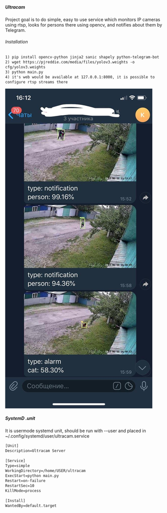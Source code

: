 ##### Ultracam

Project goal is to do simple, easy to use service which monitors IP cameras using rtsp, looks for persons there using opencv, and notifies about them by Telegram.

###### Installation
~~~~
1) pip install opencv-python jinja2 sanic shapely python-telegram-bot
2) wget https://pjreddie.com/media/files/yolov3.weights -o cfg/yolov3.weights
3) python main.py
4) it's web would be available at 127.0.0.1:8000, it is possible to configure rtsp streams there
~~~~
![Screenshot](screenshot.jpg?raw=true "Telegram")

##### SystemD .unit
It is usermode systemd unit, should be run with --user and placed in ~/.config/systemd/user/ultracam.service
~~~~
[Unit]
Description=Ultracam Server

[Service]
Type=simple
WorkingDirectory=/home/USER/ultracam
ExecStart=python main.py
Restart=on-failure
RestartSec=10
KillMode=process

[Install]
WantedBy=default.target

~~~~